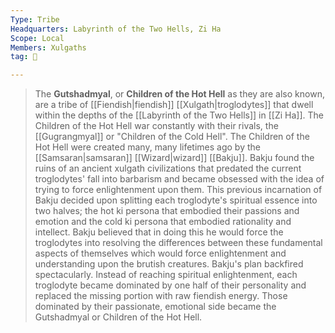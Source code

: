 ```yaml
---
Type: Tribe
Headquarters: Labyrinth of the Two Hells, Zi Ha
Scope: Local
Members: Xulgaths
tag: 👥

---
```


> The **Gutshadmyal**, or **Children of the Hot Hell** as they are also known, are a tribe of [[Fiendish|fiendish]] [[Xulgath|troglodytes]] that dwell within the depths of the [[Labyrinth of the Two Hells]] in [[Zi Ha]]. The Children of the Hot Hell war constantly with their rivals, the [[Gugrangmyal]] or "Children of the Cold Hell". The Children of the Hot Hell were created many, many lifetimes ago by the [[Samsaran|samsaran]] [[Wizard|wizard]] [[Bakju]]. Bakju found the ruins of an ancient xulgath civilizations that predated the current troglodytes' fall into barbarism and became obsessed with the idea of trying to force enlightenment upon them. This previous incarnation of Bakju decided upon splitting each troglodyte's spiritual essence into two halves; the hot ki persona that embodied their passions and emotion and the cold ki persona that embodied rationality and intellect. Bakju believed that in doing this he would force the troglodytes into resolving the differences between these fundamental aspects of themselves which would force enlightenment and understanding upon the brutish creatures. Bakju's plan backfired spectacularly. Instead of reaching spiritual enlightenment, each troglodyte became dominated by one half of their personality and replaced the missing portion with raw fiendish energy. Those dominated by their passionate, emotional side became the Gutshadmyal or Children of the Hot Hell.








